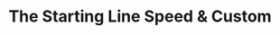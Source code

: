 ---
title: "The Starting Line Speed & Custom"
url: /waterville/the-starting-line-speed-und-custom/
shop: Motorrad
---